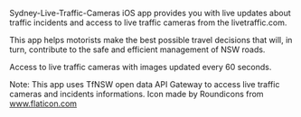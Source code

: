 Sydney-Live-Traffic-Cameras iOS app provides you with live updates about traffic incidents and access to live traffic cameras from the    livetraffic.com. 

This app helps motorists make the best possible travel decisions that will, in turn, contribute to the safe and efficient management of NSW roads.

Access to live traffic cameras with images updated every 60 seconds. 

Note:
     This app uses TfNSW open data API Gateway  to access live traffic cameras and incidents informations. Icon made by Roundicons from www.flaticon.com


